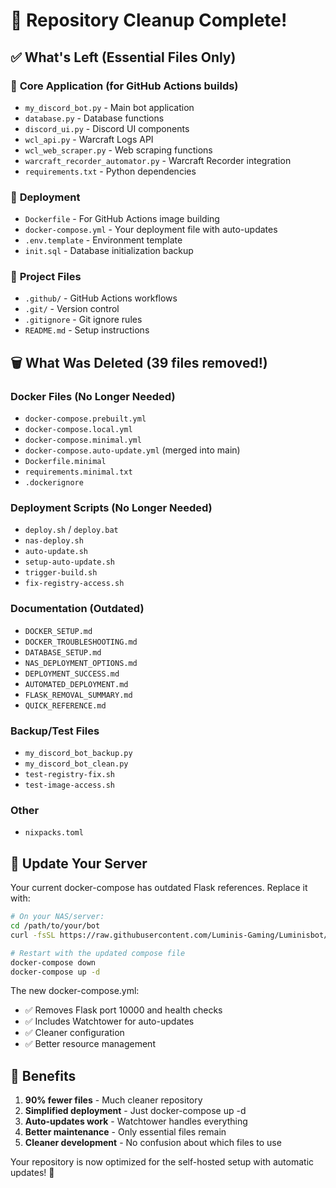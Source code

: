 # 🧹 Repository Cleanup Complete!

## ✅ What's Left (Essential Files Only)

### 🔧 **Core Application** (for GitHub Actions builds)
- `my_discord_bot.py` - Main bot application
- `database.py` - Database functions
- `discord_ui.py` - Discord UI components  
- `wcl_api.py` - Warcraft Logs API
- `wcl_web_scraper.py` - Web scraping functions
- `warcraft_recorder_automator.py` - Warcraft Recorder integration
- `requirements.txt` - Python dependencies

### 🐳 **Deployment**
- `Dockerfile` - For GitHub Actions image building
- `docker-compose.yml` - Your deployment file with auto-updates
- `.env.template` - Environment template
- `init.sql` - Database initialization backup

### 📁 **Project Files**
- `.github/` - GitHub Actions workflows
- `.git/` - Version control
- `.gitignore` - Git ignore rules  
- `README.md` - Setup instructions

## 🗑️ **What Was Deleted** (39 files removed!)

### Docker Files (No Longer Needed)
- `docker-compose.prebuilt.yml`
- `docker-compose.local.yml` 
- `docker-compose.minimal.yml`
- `docker-compose.auto-update.yml` (merged into main)
- `Dockerfile.minimal`
- `requirements.minimal.txt`
- `.dockerignore`

### Deployment Scripts (No Longer Needed)
- `deploy.sh` / `deploy.bat`
- `nas-deploy.sh`
- `auto-update.sh`
- `setup-auto-update.sh`
- `trigger-build.sh`
- `fix-registry-access.sh`

### Documentation (Outdated)
- `DOCKER_SETUP.md`
- `DOCKER_TROUBLESHOOTING.md`
- `DATABASE_SETUP.md`
- `NAS_DEPLOYMENT_OPTIONS.md`
- `DEPLOYMENT_SUCCESS.md`
- `AUTOMATED_DEPLOYMENT.md`
- `FLASK_REMOVAL_SUMMARY.md`
- `QUICK_REFERENCE.md`

### Backup/Test Files
- `my_discord_bot_backup.py`
- `my_discord_bot_clean.py`
- `test-registry-fix.sh`
- `test-image-access.sh`

### Other
- `nixpacks.toml`

## 🔄 **Update Your Server**

Your current docker-compose has outdated Flask references. Replace it with:

```bash
# On your NAS/server:
cd /path/to/your/bot
curl -fsSL https://raw.githubusercontent.com/Luminis-Gaming/Luminisbot/main/docker-compose.yml -o docker-compose.yml

# Restart with the updated compose file
docker-compose down
docker-compose up -d
```

The new docker-compose.yml:
- ✅ Removes Flask port 10000 and health checks
- ✅ Includes Watchtower for auto-updates
- ✅ Cleaner configuration
- ✅ Better resource management

## 🎯 **Benefits**

1. **90% fewer files** - Much cleaner repository
2. **Simplified deployment** - Just docker-compose up -d
3. **Auto-updates work** - Watchtower handles everything
4. **Better maintenance** - Only essential files remain
5. **Cleaner development** - No confusion about which files to use

Your repository is now optimized for the self-hosted setup with automatic updates! 🚀